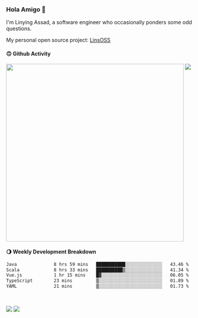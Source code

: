 ### Hola Amigo 🤣   

I'm Linying Assad, a software engineer who occasionally ponders some odd questions.  

My personal open source project: [LinsOSS](https://github.com/linsoss)
 
#### 🙃 Github Activity 
<div>
  <img src="https://github-readme-stats.vercel.app/api?username=al-assad&show_icons=true" align="top" style="display: inline-block;" width="480"/>
  <img src="https://github-readme-stats.vercel.app/api/top-langs/?username=al-assad&hide=css,html&langs_count=8&layout=compact" align="top" style="display: inline-block;"/>
</div>

#### 🌖 Weekly Development Breakdown
<!--START_SECTION:waka-->

```txt
Java              8 hrs 59 mins   ███████████░░░░░░░░░░░░░░   43.46 %
Scala             8 hrs 33 mins   ██████████▒░░░░░░░░░░░░░░   41.34 %
Vue.js            1 hr 15 mins    █▓░░░░░░░░░░░░░░░░░░░░░░░   06.05 %
TypeScript        23 mins         ▒░░░░░░░░░░░░░░░░░░░░░░░░   01.89 %
YAML              21 mins         ▒░░░░░░░░░░░░░░░░░░░░░░░░   01.73 %
```

<!--END_SECTION:waka-->

<br>

<a href="https://twitter.com/assad_lin"><img src="https://img.shields.io/badge/Twitter-@assad__lin-blue?style=flat&logo=twitter" /></a>
<a href="https://al-assad.github.io"><img src="https://img.shields.io/badge/Blogs-Linying_Assad's_Blog-yellow?style=flat&logo=github" /></a>

